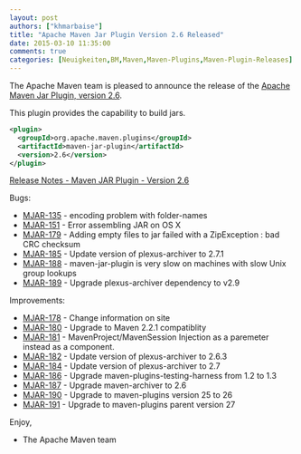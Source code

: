 ```yaml
---
layout: post
authors: ["khmarbaise"]
title: "Apache Maven Jar Plugin Version 2.6 Released"
date: 2015-03-10 11:35:00
comments: true
categories: [Neuigkeiten,BM,Maven,Maven-Plugins,Maven-Plugin-Releases]
---
```

The Apache Maven team is pleased to announce the release of the 
[Apache Maven Jar Plugin, version 2.6](https://maven.apache.org/plugins/maven-jar-plugin/).

This plugin provides the capability to build jars.


``` xml
<plugin>
  <groupId>org.apache.maven.plugins</groupId>
  <artifactId>maven-jar-plugin</artifactId>
  <version>2.6</version>
</plugin>
```

<!-- more -->

[Release Notes - Maven JAR Plugin - Version 2.6](http://jira.codehaus.org/secure/ReleaseNote.jspa?projectId=11137&version=20457)

Bugs:

 * [MJAR-135](https://issues.apache.org/jira/browse/MJAR-135) - encoding problem with folder-names
 * [MJAR-151](https://issues.apache.org/jira/browse/MJAR-151) - Error assembling JAR on OS X
 * [MJAR-179](https://issues.apache.org/jira/browse/MJAR-179) - Adding empty files to jar failed with a ZipException : bad CRC checksum
 * [MJAR-185](https://issues.apache.org/jira/browse/MJAR-185) - Update version of plexus-archiver to 2.7.1
 * [MJAR-188](https://issues.apache.org/jira/browse/MJAR-188) - maven-jar-plugin is very slow on machines with slow Unix group lookups
 * [MJAR-189](https://issues.apache.org/jira/browse/MJAR-189) - Upgrade plexus-archiver dependency to v2.9

Improvements:

 * [MJAR-178](https://issues.apache.org/jira/browse/MJAR-178) - Change information on site
 * [MJAR-180](https://issues.apache.org/jira/browse/MJAR-180) - Upgrade to Maven 2.2.1 compatiblity
 * [MJAR-181](https://issues.apache.org/jira/browse/MJAR-181) - MavenProject/MavenSession Injection as a paremeter instead as a component.
 * [MJAR-182](https://issues.apache.org/jira/browse/MJAR-182) - Update version of plexus-archiver to 2.6.3
 * [MJAR-184](https://issues.apache.org/jira/browse/MJAR-184) - Update version of plexus-archiver to 2.7
 * [MJAR-186](https://issues.apache.org/jira/browse/MJAR-186) - Upgrade maven-plugins-testing-harness from 1.2 to 1.3
 * [MJAR-187](https://issues.apache.org/jira/browse/MJAR-187) - Upgrade maven-archiver to 2.6
 * [MJAR-190](https://issues.apache.org/jira/browse/MJAR-190) - Upgrade to maven-plugins version 25 to 26
 * [MJAR-191](https://issues.apache.org/jira/browse/MJAR-191) - Upgrade to maven-plugins parent version 27

Enjoy,

- The Apache Maven team
